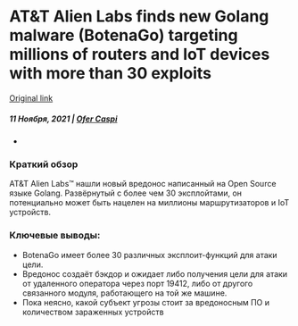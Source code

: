 # AT&T Alien Labs finds new Golang malware (BotenaGo) targeting millions of routers and IoT devices with more than 30 exploits
[Original link](https://cybersecurity.att.com/blogs/labs-research/att-alien-labs-finds-new-golang-malwarebotenago-targeting-millions-of-routers-and-iot-devices-with-more-than-30-exploits)
##### 11 Ноября, 2021 | [Ofer Caspi](https://cybersecurity.att.com/blogs/author/ofer-caspi)
-
### Краткий обзор
AT&T Alien Labs™ нашли новый вредонос написанный на Open Source языке Golang. Развёрнутый с более чем 30 эксплойтами, он потенциально может быть нацелен на миллионы маршрутизаторов и IoT устройств.

### Ключевые выводы:
* BotenaGo имеет более 30 различных эксплоит-функций для атаки цели.
* Вредонос создаёт бэкдор и ожидает либо получения цели для атаки от удаленного оператора через порт 19412, либо от другого связанного модуля, работающего на той же машине.
* Пока неясно, какой субъект угрозы стоит за вредоносным ПО и количеством зараженных устройств
